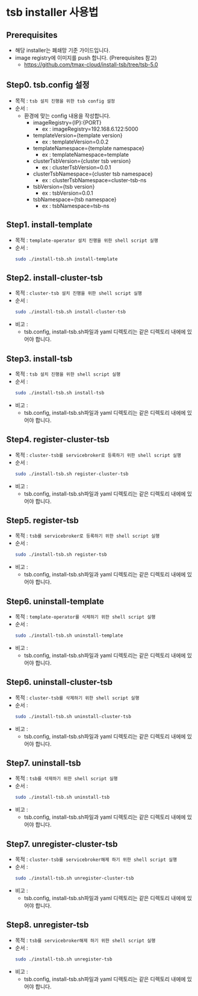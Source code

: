 # tsb installer 사용법

## Prerequisites
  - 해당 installer는 폐쇄망 기준 가이드입니다.
  - image registry에 이미지를 push 합니다. (Prerequisites 참고)
    - https://github.com/tmax-cloud/install-tsb/tree/tsb-5.0

## Step0. tsb.config 설정
- 목적 : `tsb 설치 진행을 위한 tsb config 설정`
- 순서 : 
  - 환경에 맞는 config 내용을 작성합니다.
     - imageRegistry={IP}:{PORT}
       - ex : imageRegistry=192.168.6.122:5000
     - templateVersion={template version}
       - ex : templateVersion=0.0.2
     - templateNamespace={template namespace}
       - ex : templateNamespace=template
     - clusterTsbVersion={cluster tsb version}
       - ex : clusterTsbVersion=0.0.1
     - clusterTsbNamespace={cluster tsb namespace}
       - ex : clusterTsbNamespace=cluster-tsb-ns
     - tsbVersion={tsb version}
       - ex : tsbVersion=0.0.1
     - tsbNamespace={tsb namespace}
       - ex : tsbNamespace=tsb-ns

## Step1. install-template
- 목적 : `template-operator 설치 진행을 위한 shell script 실행`
- 순서 : 
	```bash
    sudo ./install-tsb.sh install-template
	```

## Step2. install-cluster-tsb
- 목적 : `cluster-tsb 설치 진행을 위한 shell script 실행`
- 순서 : 
	```bash
    sudo ./install-tsb.sh install-cluster-tsb
	```
- 비고 :
    - tsb.config, install-tsb.sh파일과 yaml 디렉토리는 같은 디렉토리 내에에 있어야 합니다.

## Step3. install-tsb
- 목적 : `tsb 설치 진행을 위한 shell script 실행`
- 순서 : 
	```bash
    sudo ./install-tsb.sh install-tsb
	```
- 비고 :
    - tsb.config, install-tsb.sh파일과 yaml 디렉토리는 같은 디렉토리 내에에 있어야 합니다.

## Step4. register-cluster-tsb
- 목적 : `cluster-tsb를 servicebroker로 등록하기 위한 shell script 실행`
- 순서 : 
	```bash
    sudo ./install-tsb.sh register-cluster-tsb
	```
- 비고 :
    - tsb.config, install-tsb.sh파일과 yaml 디렉토리는 같은 디렉토리 내에에 있어야 합니다.

## Step5. register-tsb
- 목적 : `tsb를 servicebroker로 등록하기 위한 shell script 실행`
- 순서 : 
	```bash
    sudo ./install-tsb.sh register-tsb
	```
- 비고 :
    - tsb.config, install-tsb.sh파일과 yaml 디렉토리는 같은 디렉토리 내에에 있어야 합니다.

## Step6. uninstall-template
- 목적 : `template-operator를 삭제하기 위한 shell script 실행`
- 순서 : 
	```bash
    sudo ./install-tsb.sh uninstall-template
	```
- 비고 :
    - tsb.config, install-tsb.sh파일과 yaml 디렉토리는 같은 디렉토리 내에에 있어야 합니다.

## Step6. uninstall-cluster-tsb
- 목적 : `cluster-tsb를 삭제하기 위한 shell script 실행`
- 순서 : 
	```bash
    sudo ./install-tsb.sh uninstall-cluster-tsb
	```
- 비고 :
    - tsb.config, install-tsb.sh파일과 yaml 디렉토리는 같은 디렉토리 내에에 있어야 합니다.

## Step7. uninstall-tsb
- 목적 : `tsb를 삭제하기 위한 shell script 실행`
- 순서 : 
	```bash
    sudo ./install-tsb.sh uninstall-tsb
	```
- 비고 :
    - tsb.config, install-tsb.sh파일과 yaml 디렉토리는 같은 디렉토리 내에에 있어야 합니다.

## Step7. unregister-cluster-tsb
- 목적 : `cluster-tsb를 servicebroker해제 하기 위한 shell script 실행`
- 순서 : 
	```bash
    sudo ./install-tsb.sh unregister-cluster-tsb
	```
- 비고 :
    - tsb.config, install-tsb.sh파일과 yaml 디렉토리는 같은 디렉토리 내에에 있어야 합니다.

## Step8. unregister-tsb
- 목적 : `tsb를 servicebroker해제 하기 위한 shell script 실행`
- 순서 : 
	```bash
    sudo ./install-tsb.sh unregister-tsb
	```
- 비고 :
    - tsb.config, install-tsb.sh파일과 yaml 디렉토리는 같은 디렉토리 내에에 있어야 합니다.
